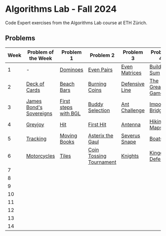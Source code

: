 # Algorithms Lab - Fall 2024
Code Expert exercises from the Algorithms Lab course at ETH Zürich.

## Problems
| Week | Problem of the Week | Problem  1 | Problem 2 | Problem 3 | Problem 4 |
| ---- | --------------------------------------------------------------------- | ---------------------------------------------------------------------------- | ---------------------------------------------------------- | ----------------------------------------------------------------- | ------------------------------------------------------------------ |
|1|-|[Dominoes](Week01/Dominoes/main.cpp)|[Even Pairs](Week01/Even%20Pairs/main.cpp)|[Even Matrices](Week01/Even%20Matrices/main.cpp)|[Build the Sum](Week01/Even%20Matrices/main.cpp)|
|2|[Deck of Cards](Week02/Deck%20of%20Cards/main.cpp)|[Beach Bars](Week02/Beach%20Bars/main.cpp)|[Burning Coins](Week02/Burning%20Coins/main.cpp)|[Defensive Line](Week02/Defensive%20Line/main.cpp)|[The Great Game](Week02/The%20Great%20Game/main.cpp)|
|3|[James Bond's Sovereigns](Week03/James%20Bond's%20Sovereigns/main.cpp)|[First steps with BGL](Week03/First%20steps%20with%20BGL/main.cpp)|[Buddy Selection](Week03/Buddy%20Selection/main.cpp)|[Ant Challenge](Week03/Ant%20Challenge/main.cpp)|[Important Bridges](Week03/Important%20Bridges/main.cpp)|
|4|[Greyjoy](Week04/Greyjoy/main.cpp)|[Hit](Week04/Hit/main.cpp)|[First Hit](Week04/First%20Hit/main.cpp)|[Antenna](Week04/Antenna/main.cpp)|[Hiking Maps](Week04/Hiking%20Maps/main.cpp)|
|5|[Tracking](Week05/Tracking/main.cpp)|[Moving Books](Week05/Moving%20Books/main.cpp)|[Asterix the Gaul](Week05/Asterix%20the%20Gaul/main.cpp)|[Severus Snape](Week05/Severus%20Snape/main.cpp)|[Boats](Week05/Boats/main.cpp)|
|6|[Motorcycles](Week06/Motorcycles/main.cpp)|[Tiles](Week06/Tiles/main.cpp)|[Coin Tossing Tournament](Week06/Coin%20Tossing%20Tournament/main.cpp)|[Knights](Week06/Knights/main.cpp)|[Kingdom Defense](Week06/Kingdom%20Defense/main.cpp)|
|7|[]()|[]()|[]()|[]()|[]()|
|8|[]()|[]()|[]()|[]()|[]()|
|9|[]()|[]()|[]()|[]()|[]()|
|10|[]()|[]()|[]()|[]()|[]()|
|11|[]()|[]()|[]()|[]()|[]()|
|12|[]()|[]()|[]()|[]()|[]()|
|13|[]()|[]()|[]()|[]()|[]()|
|14|[]()|[]()|[]()|[]()|[]()|
